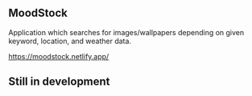 ## MoodStock

Application which searches for images/wallpapers depending on given keyword, location, and weather data.

https://moodstock.netlify.app/

## Still in development
